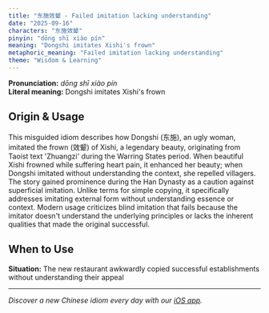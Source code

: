 ```yaml
---
title: "东施效颦 - Failed imitation lacking understanding"
date: "2025-09-16"
characters: "东施效颦"
pinyin: "dōng shī xiào pín"
meaning: "Dongshi imitates Xishi's frown"
metaphoric_meaning: "Failed imitation lacking understanding"
theme: "Wisdom & Learning"
---
```


**Pronunciation:** *dōng shī xiào pín*  
**Literal meaning:** Dongshi imitates Xishi's frown

## Origin & Usage

This misguided idiom describes how Dongshi (东施), an ugly woman, imitated the frown (效颦) of Xishi, a legendary beauty, originating from Taoist text 'Zhuangzi' during the Warring States period. When beautiful Xishi frowned while suffering heart pain, it enhanced her beauty; when Dongshi imitated without understanding the context, she repelled villagers. The story gained prominence during the Han Dynasty as a caution against superficial imitation. Unlike terms for simple copying, it specifically addresses imitating external form without understanding essence or context. Modern usage criticizes blind imitation that fails because the imitator doesn't understand the underlying principles or lacks the inherent qualities that made the original successful.

## When to Use

**Situation:** The new restaurant awkwardly copied successful establishments without understanding their appeal

---

*Discover a new Chinese idiom every day with our [iOS app](https://apps.apple.com/us/app/daily-chinese-idioms/id6740611324).*
